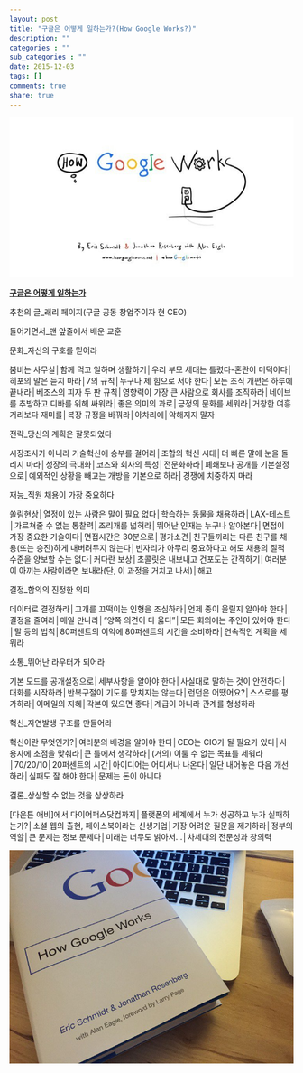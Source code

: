 ```yaml
---
layout: post
title: "구글은 어떻게 일하는가?(How Google Works?)"
description: ""
categories : ""
sub_categories : ""
date: 2015-12-03
tags: []
comments: true
share: true
---
```


![](/assets/images/posts/391/235ACA3A565F9C760FE528.JPEG)

  

**[구글은 어떻게 일하는가](http://www.yes24.com/24/goods/16663314?pcode=025)**

  

추천의 글_래리 페이지(구글 공동 창업주이자 현 CEO)

들어가면서_맨 앞줄에서 배운 교훈

  

문화_자신의 구호를 믿어라

붐비는 사무실│함께 먹고 일하며 생활하기│우리 부모 세대는 틀렸다-혼란이 미덕이다│히포의 말은 듣지 마라│7의 규칙│누구나 제 힘으로 서야
한다│모든 조직 개편은 하루에 끝내라│베조스의 피자 두 판 규칙│영향력이 가장 큰 사람으로 회사를 조직하라│네이브를 추방하고 디바를 위해
싸워라│좋은 의미의 과로│긍정의 문화를 세워라│거창한 여흥거리보다 재미를│복장 규정을 바꿔라│아차리에│악해지지 말자

  

전략_당신의 계획은 잘못되었다

시장조사가 아니라 기술혁신에 승부를 걸어라│조합의 혁신 시대│더 빠른 말에 눈을 돌리지 마라│성장의 극대화│코즈와 회사의
특성│전문화하라│폐쇄보다 공개를 기본설정으로│예외적인 상황을 빼고는 개방을 기본으로 하라│경쟁에 치중하지 마라

  

재능_직원 채용이 가장 중요하다

쏠림현상│열정이 있는 사람은 말이 필요 없다│학습하는 동물을 채용하라│LAX-테스트│가르쳐줄 수 없는 통찰력│조리개를 넓혀라│뛰어난 인재는
누구나 알아본다│면접이 가장 중요한 기술이다│면접시간은 30분으로│평가소견│친구들끼리는 다른 친구를 채용(또는 승진)하게 내버려두지
않는다│빈자리가 아무리 중요하다고 해도 채용의 질적 수준을 양보할 수는 없다│커다란 보상│초콜릿은 내보내고 건포도는 간직하기│여러분이 아끼는
사람이라면 보내라(단, 이 과정을 거치고 나서)│해고

결정_합의의 진정한 의미

데이터로 결정하라│고개를 끄떡이는 인형을 조심하라│언제 종이 울릴지 알아야 한다│결정을 줄여라│매일 만나라│“양쪽 의견이 다 옳다”│모든
회의에는 주인이 있어야 한다│말 등의 법칙│80퍼센트의 이익에 80퍼센트의 시간을 소비하라│연속적인 계획을 세워라

  

소통_뛰어난 라우터가 되어라

기본 모드를 공개설정으로│세부사항을 알아야 한다│사실대로 말하는 것이 안전하다│대화를 시작하라│반복구절이 기도를 망치지는 않는다│런던은
어땠어요?│스스로를 평가하라│이메일의 지혜│각본이 있으면 좋다│계급이 아니라 관계를 형성하라

  

혁신_자연발생 구조를 만들어라

혁신이란 무엇인가?│여러분의 배경을 알아야 한다│CEO는 CIO가 될 필요가 있다│사용자에 초점을 맞춰라│큰 틀에서 생각하라│(거의) 이룰
수 없는 목표를 세워라│70/20/10│20퍼센트의 시간│아이디어는 어디서나 나온다│일단 내어놓은 다음 개선하라│실패도 잘 해야 한다│문제는
돈이 아니다

  

결론_상상할 수 없는 것을 상상하라

[다운튼 애비]에서 다이어퍼스닷컴까지│플랫폼의 세계에서 누가 성공하고 누가 실패하는가?│소셜 웹의 출현, 페이스북이라는 신생기업│가장 어려운
질문을 제기하라│정부의 역할│큰 문제는 정보 문제다│미래는 너무도 밝아서…│차세대의 전문성과 창의력

  

  

  

![](/assets/images/posts/391/240C3739565F9CC516D3A8.JPEG)

  

  

  

  

